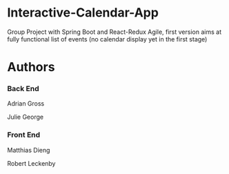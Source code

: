 # Interactive-Calendar-App
Group Project with Spring Boot and React-Redux
Agile, first version aims at fully functional list of events (no calendar display yet in the first stage)

# Authors

### Back End
Adrian Gross

Julie George

### Front End
Matthias Dieng

Robert Leckenby

